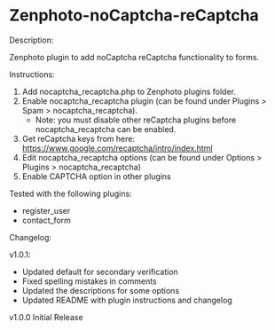 # Zenphoto-noCaptcha-reCaptcha

Description:

Zenphoto plugin to add noCaptcha reCaptcha functionality to forms.

Instructions:

1. Add nocaptcha_recaptcha.php to Zenphoto plugins folder. 
2. Enable nocaptcha_recaptcha plugin (can be found under Plugins > Spam > nocaptcha_recaptcha). 
    * Note: you must disable other reCaptcha plugins before nocaptcha_recaptcha can be enabled.
3. Get reCaptcha keys from here: https://www.google.com/recaptcha/intro/index.html
4. Edit nocaptcha_recaptcha options (can be found under Options > Plugins > nocaptcha_recaptcha)
5. Enable CAPTCHA option in other plugins

Tested with the following plugins:

* register_user
* contact_form

Changelog:

v1.0.1:
  * Updated default for secondary verification
  * Fixed spelling mistakes in comments
  * Updated the descriptions for some options
  * Updated README with plugin instructions and changelog

v1.0.0 Initial Release
